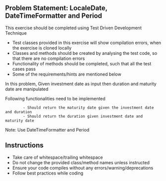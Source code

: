 ## Problem Statement: LocaleDate, DateTimeFormatter and Period

This exercise should be completed using Test Driven Development Technique

  - Test classes provided in this exercise will show compilation errors, when the exercise is cloned locally
  - Classes and methods should be created by analysing the test code, so that there are no compilation errors
  - Functionality of methods should be completed, such that all the test cases pass 
  - Some of the requirements/hints are mentioned below
  
   In this problem, Given investment date as input then duration and maturity date are manipulated
   
   Following functionalities need to be implemented

            - Should return the maturity date given the investment date and duration 
            - Should return the duration given investment date and maturity date
   
   Note: Use DateTimeFormatter and Period
## Instructions
- Take care of whitespace/trailing whitespace
- Do not change the provided class/method names unless instructed
- Ensure your code compiles without any errors/warning/deprecations 
- Follow best practices while coding